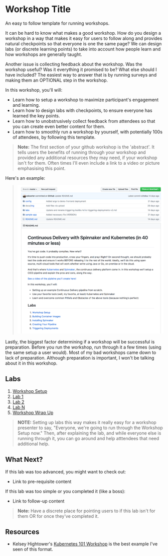 # Workshop Title
An easy to follow template for running workshops.

It can be hard to know what makes a good workshop. How do you design a workshop in a way that makes it easy for users to follow along and provides natural checkpoints so that everyone is one the same page? We can design labs (or discrete learning points) to take into account how people learn and how workshops are generally taught.

Another issue is collecting feedback about the workshop. Was the workshop useful? Was it everything it promised to be? What else should I have included? The easiest way to answer that is by running surveys and making them an OPTIONAL step in the workshop.

In this workshop, you'll will:
* Learn how to setup a workshop to maximize participant's engagement and learning.
* Learn how to design labs with checkpoints, to ensure everyone has learned the key points.  
* Learn how to unobstrusively collect feedback from attendees so that you can create even better content for them.
* Learn how to smoothly run a workshop by yourself, with potentially 100s of attendees, by following this template.

> **Note:** The first section of your github workshop is the 'abstract'. It tells users the benefits of running through your workshop and provided any additional resources they may need, if your workshop isn't for them. Often times I'll even include a link to a video or picture emphasising this point.  

Here's an example:
> ![](./docs/img/Workshop-Abstract-Example-v2.png)

Lastly, the biggest factor determining if a workshop will be successful is preparation. Before you run the workshop, run through it a few times (using the same setup a user would). Most of my bad workshops came down to lack of preparation.  Although preparation is important, I won't be talking about it in this workshop.

## Labs

1. [Workshop Setup](labs/workshop-setup.md)
1. [Lab 1](labs/lab-template.md)
1. [Lab 2](labs/lab-template.md)
1. [Lab N](labs/lab-template.md)
1. [Workshop Wrap Up](labs/workshop-wrapup.md)

> **NOTE:** Setting up labs this way makes it really easy for a workshop presenter to say, "Everyone, we're going to run through the Workshop Setup now." Then, after explaining the lab, and while everyone else is running through it, you can go around and help atttendees that need additional help.

## What Next?

If this lab was too advanced, you might want to check out:
* Link to pre-requisite content

If this lab was too simple or you completed it (like a boss):
* Link to follow-up content

> **Note:** Have a discrete place for pointing users to if this lab isn't for them OR for once they've completed it.  

## Resources

* Kelsey Hightower's [Kubernetes 101 Workshop](https://github.com/kelseyhightower/craft-kubernetes-workshop) is the best example I've seen of this format.
